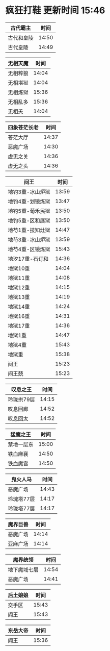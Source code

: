 # 疯狂打鞋 更新时间 15:46

| 古代霸主   | 时间    |
|--------|-------|
| 古代和皇陵 | 14:50 |
| 古代皇陵 | 14:49 |

| 无相天魔   | 时间    |
|--------|-------|
| 无相粹狼 | 14:04 |
| 无相堪狱 | 14:04 |
| 无相炼狱 | 15:36 |
| 无相乱多 | 15:36 |
| 无相夭 | 14:04 |

| 四象苍茫长老   | 时间    |
|--------|-------|
| 苍茫大厅 | 14:37 |
| 恶魔广场 | 14:30 |
| 虚无之关 | 14:36 |
| 虚无之头 | 14:36 |

| 间王   | 时间    |
|--------|-------|
| 地钓3重-冰山炉狱 | 13:59 |
| 地钓4重-划镜炼狱 | 13:47 |
| 地钓5重-葡禾民狱 | 13:50 |
| 地钓5重-区和展狱 | 13:50 |
| 地芍1重-技知灶狱 | 14:47 |
| 地芍3重-冰山炉狱 | 13:59 |
| 地芍4重-区镜炼狱 | 15:43 |
| 地汐17重-石订和 | 14:36 |
| 地狱10重 | 14:04 |
| 地狱11重 | 14:08 |
| 地狱12重 | 14:15 |
| 地狱13重 | 14:19 |
| 地狱14重 | 14:24 |
| 地狱16重 | 14:31 |
| 地狱17重 | 14:36 |
| 地狱1重 | 14:47 |
| 地狱4重 | 15:43 |
| 地狱重 | 15:38 |
| 间王 | 15:23 |
| 间王兢 | 15:23 |

| 叹息之王   | 时间    |
|--------|-------|
| 玲珑拱79层 | 14:15 |
| 叹息回廊 | 14:52 |
| 叹息回太 | 14:52 |

| 猛魔之王   | 时间    |
|--------|-------|
| 禁地一层东 | 15:00 |
| 铁血麻襄 | 14:50 |
| 铁血魔宫 | 14:50 |

| 鬼火人马   | 时间    |
|--------|-------|
| 恶魔广场 | 14:43 |
| 玲瑰塔77层 | 14:17 |
| 玲珑塔77层 | 14:17 |

| 魔界巨兽   | 时间    |
|--------|-------|
| 恶魔广场 | 14:14 |
| 亚麻广场 | 14:14 |

| 魔界统领   | 时间    |
|--------|-------|
| 地下魔域七层 | 14:54 |
| 恶魔广场 | 14:41 |

| 后土娘娘   | 时间    |
|--------|-------|
| 交手区 | 15:43 |
| 阎王 | 15:43 |

| 东岳大帝   | 时间    |
|--------|-------|
| 阎王 | 15:36 |